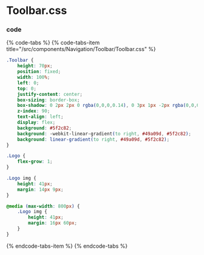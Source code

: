 # Toolbar.css

### code

{% code-tabs %}
{% code-tabs-item title="/src/components/Navigation/Toolbar/Toolbar.css" %}
```css
.Toolbar {
    height: 70px;
    position: fixed;
    width: 100%;
    left: 0;
    top: 0;
    justify-content: center;
    box-sizing: border-box;
    box-shadow: 0 2px 2px 0 rgba(0,0,0,0.14), 0 3px 1px -2px rgba(0,0,0,0.12), 0 1px 5px 0 rgba(0,0,0,0.2);
    z-index: 90;
    text-align: left;
    display: flex;
    background: #5f2c82;
    background: -webkit-linear-gradient(to right, #49a09d, #5f2c82);
    background: linear-gradient(to right, #49a09d, #5f2c82);
}

.Logo {
    flex-grow: 1;
}

.Logo img {
    height: 41px;
    margin: 14px 9px;
}

@media (max-width: 800px) {
    .Logo img {
        height: 41px;
        margin: 16px 60px;
    }
}
```
{% endcode-tabs-item %}
{% endcode-tabs %}

